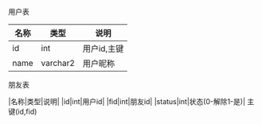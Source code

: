 用户表

|名称|类型|说明|
|----|---|----|
|id|int|用户id,主键|
|name|varchar2|用户昵称|

朋友表

|名称|类型|说明|
|id|int|用户id|
|fid|int|朋友id|
|status|int|状态(0-解除1-是)|
主键(id,fid)

